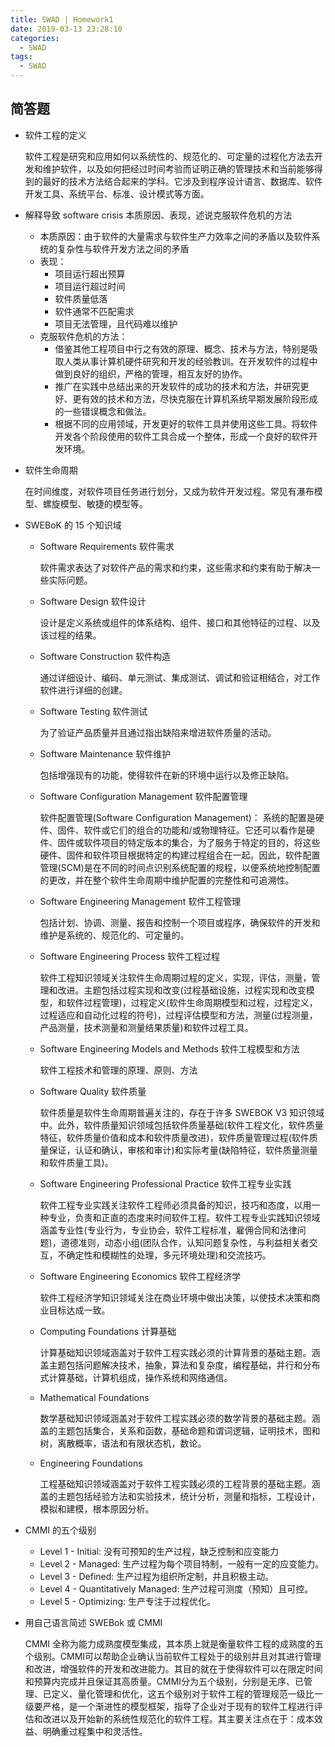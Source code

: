 ```yaml
---
title: SWAD | Homework1
date: 2019-03-13 23:28:10
categories:
  - SWAD
tags:
  - SWAD
---
```

## 简答题 
* 软件工程的定义

  软件工程是研究和应用如何以系统性的、规范化的、可定量的过程化方法去开发和维护软件，以及如何把经过时间考验而证明正确的管理技术和当前能够得到的最好的技术方法结合起来的学科。它涉及到程序设计语言、数据库、软件开发工具、系统平台、标准、设计模式等方面。

* 解释导致 software crisis 本质原因、表现，述说克服软件危机的方法
  * 本质原因：由于软件的大量需求与软件生产力效率之间的矛盾以及软件系统的复杂性与软件开发方法之间的矛盾
  * 表现：
    * 项目运行超出预算
    * 项目运行超过时间
    * 软件质量低落
    * 软件通常不匹配需求
    * 项目无法管理，且代码难以维护
  * 克服软件危机的方法：
    * 借鉴其他工程项目中行之有效的原理、概念、技术与方法，特别是吸取人类从事计算机硬件研究和开发的经验教训。在开发软件的过程中做到良好的组织，严格的管理，相互友好的协作。
    * 推广在实践中总结出来的开发软件的成功的技术和方法，并研究更好、更有效的技术和方法，尽快克服在计算机系统早期发展阶段形成的一些错误概念和做法。
    * 根据不同的应用领域，开发更好的软件工具并使用这些工具。将软件开发各个阶段使用的软件工具合成一个整体，形成一个良好的软件开发环境。

* 软件生命周期
  
  在时间维度，对软件项目任务进行划分，又成为软件开发过程。常见有瀑布模型、螺旋模型、敏捷的模型等。

* SWEBoK 的 15 个知识域
  * Software Requirements 软件需求

    软件需求表达了对软件产品的需求和约束，这些需求和约束有助于解决一些实际问题。
  * Software Design 软件设计

    设计是定义系统或组件的体系结构、组件、接口和其他特征的过程、以及该过程的结果。
  * Software Construction 软件构造

    通过详细设计、编码、单元测试、集成测试、调试和验证相结合，对工作软件进行详细的创建。
  * Software Testing 软件测试

    为了验证产品质量并且通过指出缺陷来增进软件质量的活动。
  * Software Maintenance 软件维护

    包括增强现有的功能，使得软件在新的环境中运行以及修正缺陷。
  * Software Configuration Management 软件配置管理

    软件配置管理(Software Configuration Management)： 系统的配置是硬件、固件、软件或它们的组合的功能和/或物理特征。它还可以看作是硬件、固件或软件项目的特定版本的集合，为了服务于特定的目的，将这些硬件、固件和软件项目根据特定的构建过程组合在一起。因此，软件配置管理(SCM)是在不同的时间点识别系统配置的规程，以便系统地控制配置的更改，并在整个软件生命周期中维护配置的完整性和可追溯性。
  * Software Engineering Management 软件工程管理

    包括计划、协调、测量、报告和控制一个项目或程序，确保软件的开发和维护是系统的、规范化的、可定量的。
  * Software Engineering Process 软件工程过程

    软件工程知识领域关注软件生命周期过程的定义，实现，评估，测量，管理和改进。主题包括过程实现和改变(过程基础设施，过程实现和改变模型，和软件过程管理)，过程定义(软件生命周期模型和过程，过程定义，过程适应和自动化过程的符号)，过程评估模型和方法，测量(过程测量，产品测量，技术测量和测量结果质量)和软件过程工具。
  * Software Engineering Models and Methods 软件工程模型和方法

    软件工程技术和管理的原理、原则、方法
  * Software Quality 软件质量

    软件质量是软件生命周期普遍关注的，存在于许多 SWEBOK V3 知识领域中。此外，软件质量知识领域包括软件质量基础(软件工程文化，软件质量特征，软件质量价值和成本和软件质量改进)，软件质量管理过程(软件质量保证，认证和确认，审核和审计)和实际考量(缺陷特征，软件质量测量和软件质量工具)。
  * Software Engineering Professional Practice 软件工程专业实践

    软件工程专业实践关注软件工程师必须具备的知识，技巧和态度，以用一种专业，负责和正直的态度来时间软件工程。软件工程专业实践知识领域涵盖专业性(专业行为，专业协会，软件工程标准，雇佣合同和法律问题)，道德准则，动态小组(团队合作，认知问题复杂性，与利益相关者交互，不确定性和模糊性的处理，多元环境处理)和交流技巧。
  * Software Engineering Economics 软件工程经济学

    软件工程经济学知识领域关注在商业环境中做出决策，以使技术决策和商业目标达成一致。
  * Computing Foundations 计算基础

    计算基础知识领域涵盖对于软件工程实践必须的计算背景的基础主题。涵盖主题包括问题解决技术，抽象，算法和复杂度，编程基础，并行和分布式计算基础，计算机组成，操作系统和网络通信。
  * Mathematical Foundations

    数学基础知识领域涵盖对于软件工程实践必须的数学背景的基础主题。涵盖的主题包括集合，关系和函数，基础命题和谓词逻辑，证明技术，图和树，离散概率，语法和有限状态机，数论。
  * Engineering Foundations

    工程基础知识领域涵盖对于软件工程实践必须的工程背景的基础主题。涵盖的主题包括经验方法和实验技术，统计分析，测量和指标，工程设计，模拟和建模，根本原因分析。

* CMMI 的五个级别
  * Level 1 - Initial: 没有可预知的生产过程，缺乏控制和应变能力
  * Level 2 - Managed: 生产过程为每个项目特制，一般有一定的应变能力。
  * Level 3 - Defined: 生产过程为组织所定制，并且积极主动。
  * Level 4 - Quantitatively Managed: 生产过程可测度（预知）且可控。
  * Level 5 - Optimizing: 生产专注于过程优化。

* 用自己语言简述 SWEBok 或 CMMI

  CMMI 全称为能力成熟度模型集成，其本质上就是衡量软件工程的成熟度的五个级别。CMMI可以帮助企业确认当前软件工程处于的级别并且对其进行管理和改进，增强软件的开发和改进能力。其目的就在于使得软件可以在限定时间和预算内完成并且保证其高质量。CMMI分为五个级别，分别是无序、已管理、已定义、量化管理和优化，这五个级别对于软件工程的管理规范一级比一级要严格，是一个渐进性的模型框架，指导了企业对于现有的软件工程进行评估和改进以及开始新的系统性规范化的软件工程。其主要关注点在于：成本效益、明确重过程集中和灵活性。